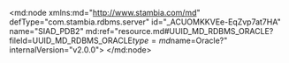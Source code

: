 <?xml version="1.0" encoding="UTF-8"?>
<md:node xmlns:md="http://www.stambia.com/md" defType="com.stambia.rdbms.server" id="_ACUOMKKVEe-EqZvp7at7HA" name="SIAD_PDB2" md:ref="resource.md#UUID_MD_RDBMS_ORACLE?fileId=UUID_MD_RDBMS_ORACLE$type=md$name=Oracle?" internalVersion="v2.0.0">
  <attribute defType="com.stambia.rdbms.server.module" id="_ACgbcKKVEe-EqZvp7at7HA" value="Oracle"/>
  <attribute defType="com.stambia.rdbms.server.user" id="_22yycKKXEe-EqZvp7at7HA" value="CSG2_ORA9"/>
  <attribute defType="com.stambia.rdbms.server.driver" id="_220AkKKXEe-EqZvp7at7HA" value="oracle.jdbc.OracleDriver"/>
  <attribute defType="com.stambia.rdbms.server.designerAutoCommit" id="_220AkaKXEe-EqZvp7at7HA" value="true"/>
  <attribute defType="com.stambia.rdbms.server.password" id="_220AkqKXEe-EqZvp7at7HA" value="CC91B92AF1C0218FFEDC45BF265B9571"/>
  <attribute defType="com.stambia.rdbms.server.url" id="_220Ak6KXEe-EqZvp7at7HA" value="jdbc:oracle:thin:@//195.83.93.26:1521/SIAD_PDB2"/>
  <node defType="com.stambia.rdbms.schema" id="_AHjTgKKVEe-EqZvp7at7HA" name="CSG2_ORA9">
    <attribute defType="com.stambia.rdbms.schema.name" id="_AJIA0KKVEe-EqZvp7at7HA" value="CSG2_ORA9"/>
    <attribute defType="com.stambia.rdbms.schema.rejectMask" id="_AJIn4KKVEe-EqZvp7at7HA" value="R_[targetName]"/>
    <attribute defType="com.stambia.rdbms.schema.loadMask" id="_AJKdEKKVEe-EqZvp7at7HA" value="L[number]_[targetName]"/>
    <attribute defType="com.stambia.rdbms.schema.integrationMask" id="_AJKdEaKVEe-EqZvp7at7HA" value="I_[targetName]"/>
    <node defType="com.stambia.rdbms.datastore" id="_222dnqKXEe-EqZvp7at7HA" name="ARTICLE_EXP">
      <attribute defType="com.stambia.rdbms.datastore.name" id="_222dn6KXEe-EqZvp7at7HA" value="ARTICLE_EXP"/>
      <attribute defType="com.stambia.rdbms.datastore.type" id="_222doKKXEe-EqZvp7at7HA" value="TABLE"/>
      <node defType="com.stambia.rdbms.column" id="_222doaKXEe-EqZvp7at7HA" name="COD_MRQ" position="1">
        <attribute defType="com.stambia.rdbms.column.name" id="_222doqKXEe-EqZvp7at7HA" value="COD_MRQ"/>
        <attribute defType="com.stambia.rdbms.column.nullable" id="_222do6KXEe-EqZvp7at7HA" value="1"/>
        <attribute defType="com.stambia.rdbms.column.charByte" id="_222dpKKXEe-EqZvp7at7HA" value="BYTE"/>
        <attribute defType="com.stambia.rdbms.column.type" id="_222dpaKXEe-EqZvp7at7HA" value="VARCHAR2"/>
        <attribute defType="com.stambia.rdbms.column.size" id="_222dpqKXEe-EqZvp7at7HA" value="3"/>
      </node>
      <node defType="com.stambia.rdbms.column" id="_222dp6KXEe-EqZvp7at7HA" name="LIB_MRQ" position="2">
        <attribute defType="com.stambia.rdbms.column.name" id="_222dqKKXEe-EqZvp7at7HA" value="LIB_MRQ"/>
        <attribute defType="com.stambia.rdbms.column.nullable" id="_222dqaKXEe-EqZvp7at7HA" value="1"/>
        <attribute defType="com.stambia.rdbms.column.charByte" id="_222dqqKXEe-EqZvp7at7HA" value="BYTE"/>
        <attribute defType="com.stambia.rdbms.column.type" id="_222dq6KXEe-EqZvp7at7HA" value="VARCHAR2"/>
        <attribute defType="com.stambia.rdbms.column.size" id="_222drKKXEe-EqZvp7at7HA" value="26"/>
      </node>
      <node defType="com.stambia.rdbms.column" id="_222draKXEe-EqZvp7at7HA" name="COD_ART" position="3">
        <attribute defType="com.stambia.rdbms.column.name" id="_222drqKXEe-EqZvp7at7HA" value="COD_ART"/>
        <attribute defType="com.stambia.rdbms.column.nullable" id="_222dr6KXEe-EqZvp7at7HA" value="1"/>
        <attribute defType="com.stambia.rdbms.column.charByte" id="_222dsKKXEe-EqZvp7at7HA" value="BYTE"/>
        <attribute defType="com.stambia.rdbms.column.type" id="_222dsaKXEe-EqZvp7at7HA" value="FLOAT"/>
        <attribute defType="com.stambia.rdbms.column.size" id="_222dsqKXEe-EqZvp7at7HA" value="126"/>
      </node>
      <node defType="com.stambia.rdbms.column" id="_222ds6KXEe-EqZvp7at7HA" name="LIB_PRD" position="4">
        <attribute defType="com.stambia.rdbms.column.name" id="_222dtKKXEe-EqZvp7at7HA" value="LIB_PRD"/>
        <attribute defType="com.stambia.rdbms.column.nullable" id="_222dtaKXEe-EqZvp7at7HA" value="1"/>
        <attribute defType="com.stambia.rdbms.column.charByte" id="_222dtqKXEe-EqZvp7at7HA" value="BYTE"/>
        <attribute defType="com.stambia.rdbms.column.type" id="_222dt6KXEe-EqZvp7at7HA" value="VARCHAR2"/>
        <attribute defType="com.stambia.rdbms.column.size" id="_222duKKXEe-EqZvp7at7HA" value="40"/>
      </node>
      <node defType="com.stambia.rdbms.column" id="_222duaKXEe-EqZvp7at7HA" name="LIB_COL" position="5">
        <attribute defType="com.stambia.rdbms.column.name" id="_222duqKXEe-EqZvp7at7HA" value="LIB_COL"/>
        <attribute defType="com.stambia.rdbms.column.nullable" id="_222du6KXEe-EqZvp7at7HA" value="1"/>
        <attribute defType="com.stambia.rdbms.column.charByte" id="_222dvKKXEe-EqZvp7at7HA" value="BYTE"/>
        <attribute defType="com.stambia.rdbms.column.type" id="_222dvaKXEe-EqZvp7at7HA" value="VARCHAR2"/>
        <attribute defType="com.stambia.rdbms.column.size" id="_222dvqKXEe-EqZvp7at7HA" value="21"/>
      </node>
      <node defType="com.stambia.rdbms.column" id="_222dv6KXEe-EqZvp7at7HA" name="LIB_TAI" position="6">
        <attribute defType="com.stambia.rdbms.column.name" id="_222dwKKXEe-EqZvp7at7HA" value="LIB_TAI"/>
        <attribute defType="com.stambia.rdbms.column.nullable" id="_222dwaKXEe-EqZvp7at7HA" value="1"/>
        <attribute defType="com.stambia.rdbms.column.charByte" id="_222dwqKXEe-EqZvp7at7HA" value="BYTE"/>
        <attribute defType="com.stambia.rdbms.column.type" id="_222dw6KXEe-EqZvp7at7HA" value="VARCHAR2"/>
        <attribute defType="com.stambia.rdbms.column.size" id="_222dxKKXEe-EqZvp7at7HA" value="9"/>
      </node>
      <node defType="com.stambia.rdbms.column" id="_222dxaKXEe-EqZvp7at7HA" name="FAM" position="7">
        <attribute defType="com.stambia.rdbms.column.name" id="_222dxqKXEe-EqZvp7at7HA" value="FAM"/>
        <attribute defType="com.stambia.rdbms.column.nullable" id="_222dx6KXEe-EqZvp7at7HA" value="1"/>
        <attribute defType="com.stambia.rdbms.column.charByte" id="_222dyKKXEe-EqZvp7at7HA" value="BYTE"/>
        <attribute defType="com.stambia.rdbms.column.type" id="_222dyaKXEe-EqZvp7at7HA" value="VARCHAR2"/>
        <attribute defType="com.stambia.rdbms.column.size" id="_222dyqKXEe-EqZvp7at7HA" value="25"/>
      </node>
      <node defType="com.stambia.rdbms.column" id="_222dy6KXEe-EqZvp7at7HA" name="SS_FAM" position="8">
        <attribute defType="com.stambia.rdbms.column.name" id="_222dzKKXEe-EqZvp7at7HA" value="SS_FAM"/>
        <attribute defType="com.stambia.rdbms.column.nullable" id="_222dzaKXEe-EqZvp7at7HA" value="1"/>
        <attribute defType="com.stambia.rdbms.column.charByte" id="_222dzqKXEe-EqZvp7at7HA" value="BYTE"/>
        <attribute defType="com.stambia.rdbms.column.type" id="_222dz6KXEe-EqZvp7at7HA" value="VARCHAR2"/>
        <attribute defType="com.stambia.rdbms.column.size" id="_222d0KKXEe-EqZvp7at7HA" value="30"/>
      </node>
      <node defType="com.stambia.rdbms.column" id="_222d0aKXEe-EqZvp7at7HA" name="PRX_VEN" position="9">
        <attribute defType="com.stambia.rdbms.column.name" id="_222d0qKXEe-EqZvp7at7HA" value="PRX_VEN"/>
        <attribute defType="com.stambia.rdbms.column.nullable" id="_222d06KXEe-EqZvp7at7HA" value="1"/>
        <attribute defType="com.stambia.rdbms.column.charByte" id="_222d1KKXEe-EqZvp7at7HA" value="BYTE"/>
        <attribute defType="com.stambia.rdbms.column.type" id="_222d1aKXEe-EqZvp7at7HA" value="FLOAT"/>
        <attribute defType="com.stambia.rdbms.column.size" id="_222d1qKXEe-EqZvp7at7HA" value="126"/>
      </node>
      <node defType="com.stambia.rdbms.column" id="_222d16KXEe-EqZvp7at7HA" name="LIB_GEN" position="10">
        <attribute defType="com.stambia.rdbms.column.name" id="_222d2KKXEe-EqZvp7at7HA" value="LIB_GEN"/>
        <attribute defType="com.stambia.rdbms.column.nullable" id="_222d2aKXEe-EqZvp7at7HA" value="1"/>
        <attribute defType="com.stambia.rdbms.column.charByte" id="_222d2qKXEe-EqZvp7at7HA" value="BYTE"/>
        <attribute defType="com.stambia.rdbms.column.type" id="_222d26KXEe-EqZvp7at7HA" value="VARCHAR2"/>
        <attribute defType="com.stambia.rdbms.column.size" id="_222d3KKXEe-EqZvp7at7HA" value="6"/>
      </node>
      <node defType="com.stambia.rdbms.column" id="_222d3aKXEe-EqZvp7at7HA" name="CIB_TRN_AGE" position="11">
        <attribute defType="com.stambia.rdbms.column.name" id="_222d3qKXEe-EqZvp7at7HA" value="CIB_TRN_AGE"/>
        <attribute defType="com.stambia.rdbms.column.nullable" id="_222d36KXEe-EqZvp7at7HA" value="1"/>
        <attribute defType="com.stambia.rdbms.column.charByte" id="_222d4KKXEe-EqZvp7at7HA" value="BYTE"/>
        <attribute defType="com.stambia.rdbms.column.type" id="_222d4aKXEe-EqZvp7at7HA" value="VARCHAR2"/>
        <attribute defType="com.stambia.rdbms.column.size" id="_222d4qKXEe-EqZvp7at7HA" value="11"/>
      </node>
      <node defType="com.stambia.rdbms.column" id="_222d46KXEe-EqZvp7at7HA" name="COD_CAT" position="12">
        <attribute defType="com.stambia.rdbms.column.name" id="_222d5KKXEe-EqZvp7at7HA" value="COD_CAT"/>
        <attribute defType="com.stambia.rdbms.column.nullable" id="_222d5aKXEe-EqZvp7at7HA" value="1"/>
        <attribute defType="com.stambia.rdbms.column.charByte" id="_222d5qKXEe-EqZvp7at7HA" value="BYTE"/>
        <attribute defType="com.stambia.rdbms.column.type" id="_222d56KXEe-EqZvp7at7HA" value="VARCHAR2"/>
        <attribute defType="com.stambia.rdbms.column.size" id="_222d6KKXEe-EqZvp7at7HA" value="3"/>
      </node>
      <node defType="com.stambia.rdbms.column" id="_222d6aKXEe-EqZvp7at7HA" name="LIB_CAT" position="13">
        <attribute defType="com.stambia.rdbms.column.name" id="_222d6qKXEe-EqZvp7at7HA" value="LIB_CAT"/>
        <attribute defType="com.stambia.rdbms.column.nullable" id="_222d66KXEe-EqZvp7at7HA" value="1"/>
        <attribute defType="com.stambia.rdbms.column.charByte" id="_222d7KKXEe-EqZvp7at7HA" value="BYTE"/>
        <attribute defType="com.stambia.rdbms.column.type" id="_222d7aKXEe-EqZvp7at7HA" value="VARCHAR2"/>
        <attribute defType="com.stambia.rdbms.column.size" id="_222d7qKXEe-EqZvp7at7HA" value="16"/>
      </node>
    </node>
    <node defType="com.stambia.rdbms.datastore" id="_222c1aKXEe-EqZvp7at7HA" name="TICKET_EXP">
      <attribute defType="com.stambia.rdbms.datastore.name" id="_222c1qKXEe-EqZvp7at7HA" value="TICKET_EXP"/>
      <attribute defType="com.stambia.rdbms.datastore.type" id="_222c16KXEe-EqZvp7at7HA" value="TABLE"/>
      <node defType="com.stambia.rdbms.column" id="_222c2KKXEe-EqZvp7at7HA" name="COD_ENS" position="1">
        <attribute defType="com.stambia.rdbms.column.name" id="_222c2aKXEe-EqZvp7at7HA" value="COD_ENS"/>
        <attribute defType="com.stambia.rdbms.column.nullable" id="_222c2qKXEe-EqZvp7at7HA" value="1"/>
        <attribute defType="com.stambia.rdbms.column.charByte" id="_222c26KXEe-EqZvp7at7HA" value="BYTE"/>
        <attribute defType="com.stambia.rdbms.column.type" id="_222c3KKXEe-EqZvp7at7HA" value="VARCHAR2"/>
        <attribute defType="com.stambia.rdbms.column.size" id="_222c3aKXEe-EqZvp7at7HA" value="3"/>
      </node>
      <node defType="com.stambia.rdbms.column" id="_222c3qKXEe-EqZvp7at7HA" name="LIB_ENS" position="2">
        <attribute defType="com.stambia.rdbms.column.name" id="_222c36KXEe-EqZvp7at7HA" value="LIB_ENS"/>
        <attribute defType="com.stambia.rdbms.column.nullable" id="_222c4KKXEe-EqZvp7at7HA" value="1"/>
        <attribute defType="com.stambia.rdbms.column.charByte" id="_222c4aKXEe-EqZvp7at7HA" value="BYTE"/>
        <attribute defType="com.stambia.rdbms.column.type" id="_222c4qKXEe-EqZvp7at7HA" value="VARCHAR2"/>
        <attribute defType="com.stambia.rdbms.column.size" id="_222c46KXEe-EqZvp7at7HA" value="6"/>
      </node>
      <node defType="com.stambia.rdbms.column" id="_222c5KKXEe-EqZvp7at7HA" name="LIB_MAG" position="3">
        <attribute defType="com.stambia.rdbms.column.name" id="_222c5aKXEe-EqZvp7at7HA" value="LIB_MAG"/>
        <attribute defType="com.stambia.rdbms.column.nullable" id="_222c5qKXEe-EqZvp7at7HA" value="1"/>
        <attribute defType="com.stambia.rdbms.column.charByte" id="_222c56KXEe-EqZvp7at7HA" value="BYTE"/>
        <attribute defType="com.stambia.rdbms.column.type" id="_222c6KKXEe-EqZvp7at7HA" value="VARCHAR2"/>
        <attribute defType="com.stambia.rdbms.column.size" id="_222c6aKXEe-EqZvp7at7HA" value="25"/>
      </node>
      <node defType="com.stambia.rdbms.column" id="_222c6qKXEe-EqZvp7at7HA" name="COD_ART" position="4">
        <attribute defType="com.stambia.rdbms.column.name" id="_222c66KXEe-EqZvp7at7HA" value="COD_ART"/>
        <attribute defType="com.stambia.rdbms.column.nullable" id="_222c7KKXEe-EqZvp7at7HA" value="1"/>
        <attribute defType="com.stambia.rdbms.column.charByte" id="_222c7aKXEe-EqZvp7at7HA" value="BYTE"/>
        <attribute defType="com.stambia.rdbms.column.type" id="_222c7qKXEe-EqZvp7at7HA" value="FLOAT"/>
        <attribute defType="com.stambia.rdbms.column.size" id="_222c76KXEe-EqZvp7at7HA" value="126"/>
      </node>
      <node defType="com.stambia.rdbms.column" id="_222c8KKXEe-EqZvp7at7HA" name="DAT_HEU_TIC" position="5">
        <attribute defType="com.stambia.rdbms.column.name" id="_222c8aKXEe-EqZvp7at7HA" value="DAT_HEU_TIC"/>
        <attribute defType="com.stambia.rdbms.column.nullable" id="_222c8qKXEe-EqZvp7at7HA" value="1"/>
        <attribute defType="com.stambia.rdbms.column.charByte" id="_222c86KXEe-EqZvp7at7HA" value="BYTE"/>
        <attribute defType="com.stambia.rdbms.column.type" id="_222c9KKXEe-EqZvp7at7HA" value="VARCHAR2"/>
        <attribute defType="com.stambia.rdbms.column.size" id="_222c9aKXEe-EqZvp7at7HA" value="19"/>
      </node>
      <node defType="com.stambia.rdbms.column" id="_222c9qKXEe-EqZvp7at7HA" name="NUM_TIC" position="6">
        <attribute defType="com.stambia.rdbms.column.name" id="_222c96KXEe-EqZvp7at7HA" value="NUM_TIC"/>
        <attribute defType="com.stambia.rdbms.column.nullable" id="_222c-KKXEe-EqZvp7at7HA" value="1"/>
        <attribute defType="com.stambia.rdbms.column.charByte" id="_222c-aKXEe-EqZvp7at7HA" value="BYTE"/>
        <attribute defType="com.stambia.rdbms.column.type" id="_222c-qKXEe-EqZvp7at7HA" value="FLOAT"/>
        <attribute defType="com.stambia.rdbms.column.size" id="_222c-6KXEe-EqZvp7at7HA" value="126"/>
      </node>
      <node defType="com.stambia.rdbms.column" id="_222c_KKXEe-EqZvp7at7HA" name="NUM_TIC_LIG" position="7">
        <attribute defType="com.stambia.rdbms.column.name" id="_222c_aKXEe-EqZvp7at7HA" value="NUM_TIC_LIG"/>
        <attribute defType="com.stambia.rdbms.column.nullable" id="_222c_qKXEe-EqZvp7at7HA" value="1"/>
        <attribute defType="com.stambia.rdbms.column.charByte" id="_222c_6KXEe-EqZvp7at7HA" value="BYTE"/>
        <attribute defType="com.stambia.rdbms.column.type" id="_222dAKKXEe-EqZvp7at7HA" value="FLOAT"/>
        <attribute defType="com.stambia.rdbms.column.size" id="_222dAaKXEe-EqZvp7at7HA" value="126"/>
      </node>
      <node defType="com.stambia.rdbms.column" id="_222dAqKXEe-EqZvp7at7HA" name="COD_CAI" position="8">
        <attribute defType="com.stambia.rdbms.column.name" id="_222dA6KXEe-EqZvp7at7HA" value="COD_CAI"/>
        <attribute defType="com.stambia.rdbms.column.nullable" id="_222dBKKXEe-EqZvp7at7HA" value="1"/>
        <attribute defType="com.stambia.rdbms.column.charByte" id="_222dBaKXEe-EqZvp7at7HA" value="BYTE"/>
        <attribute defType="com.stambia.rdbms.column.type" id="_222dBqKXEe-EqZvp7at7HA" value="FLOAT"/>
        <attribute defType="com.stambia.rdbms.column.size" id="_222dB6KXEe-EqZvp7at7HA" value="126"/>
      </node>
      <node defType="com.stambia.rdbms.column" id="_222dCKKXEe-EqZvp7at7HA" name="COD_VEN" position="9">
        <attribute defType="com.stambia.rdbms.column.name" id="_222dCaKXEe-EqZvp7at7HA" value="COD_VEN"/>
        <attribute defType="com.stambia.rdbms.column.nullable" id="_222dCqKXEe-EqZvp7at7HA" value="1"/>
        <attribute defType="com.stambia.rdbms.column.charByte" id="_222dC6KXEe-EqZvp7at7HA" value="BYTE"/>
        <attribute defType="com.stambia.rdbms.column.type" id="_222dDKKXEe-EqZvp7at7HA" value="VARCHAR2"/>
        <attribute defType="com.stambia.rdbms.column.size" id="_222dDaKXEe-EqZvp7at7HA" value="6"/>
      </node>
      <node defType="com.stambia.rdbms.column" id="_222dDqKXEe-EqZvp7at7HA" name="QTE" position="10">
        <attribute defType="com.stambia.rdbms.column.name" id="_222dD6KXEe-EqZvp7at7HA" value="QTE"/>
        <attribute defType="com.stambia.rdbms.column.nullable" id="_222dEKKXEe-EqZvp7at7HA" value="1"/>
        <attribute defType="com.stambia.rdbms.column.charByte" id="_222dEaKXEe-EqZvp7at7HA" value="BYTE"/>
        <attribute defType="com.stambia.rdbms.column.type" id="_222dEqKXEe-EqZvp7at7HA" value="FLOAT"/>
        <attribute defType="com.stambia.rdbms.column.size" id="_222dE6KXEe-EqZvp7at7HA" value="126"/>
      </node>
      <node defType="com.stambia.rdbms.column" id="_222dFKKXEe-EqZvp7at7HA" name="MNT_BRU" position="11">
        <attribute defType="com.stambia.rdbms.column.name" id="_222dFaKXEe-EqZvp7at7HA" value="MNT_BRU"/>
        <attribute defType="com.stambia.rdbms.column.nullable" id="_222dFqKXEe-EqZvp7at7HA" value="1"/>
        <attribute defType="com.stambia.rdbms.column.charByte" id="_222dF6KXEe-EqZvp7at7HA" value="BYTE"/>
        <attribute defType="com.stambia.rdbms.column.type" id="_222dGKKXEe-EqZvp7at7HA" value="FLOAT"/>
        <attribute defType="com.stambia.rdbms.column.size" id="_222dGaKXEe-EqZvp7at7HA" value="126"/>
      </node>
      <node defType="com.stambia.rdbms.column" id="_222dGqKXEe-EqZvp7at7HA" name="MNT_TTC" position="12">
        <attribute defType="com.stambia.rdbms.column.name" id="_222dG6KXEe-EqZvp7at7HA" value="MNT_TTC"/>
        <attribute defType="com.stambia.rdbms.column.nullable" id="_222dHKKXEe-EqZvp7at7HA" value="1"/>
        <attribute defType="com.stambia.rdbms.column.charByte" id="_222dHaKXEe-EqZvp7at7HA" value="BYTE"/>
        <attribute defType="com.stambia.rdbms.column.type" id="_222dHqKXEe-EqZvp7at7HA" value="FLOAT"/>
        <attribute defType="com.stambia.rdbms.column.size" id="_222dH6KXEe-EqZvp7at7HA" value="126"/>
      </node>
      <node defType="com.stambia.rdbms.column" id="_222dIKKXEe-EqZvp7at7HA" name="COD_DEV" position="13">
        <attribute defType="com.stambia.rdbms.column.name" id="_222dIaKXEe-EqZvp7at7HA" value="COD_DEV"/>
        <attribute defType="com.stambia.rdbms.column.nullable" id="_222dIqKXEe-EqZvp7at7HA" value="1"/>
        <attribute defType="com.stambia.rdbms.column.charByte" id="_222dI6KXEe-EqZvp7at7HA" value="BYTE"/>
        <attribute defType="com.stambia.rdbms.column.type" id="_222dJKKXEe-EqZvp7at7HA" value="VARCHAR2"/>
        <attribute defType="com.stambia.rdbms.column.size" id="_222dJaKXEe-EqZvp7at7HA" value="3"/>
      </node>
      <node defType="com.stambia.rdbms.column" id="_222dJqKXEe-EqZvp7at7HA" name="TX_TVA" position="14">
        <attribute defType="com.stambia.rdbms.column.name" id="_222dJ6KXEe-EqZvp7at7HA" value="TX_TVA"/>
        <attribute defType="com.stambia.rdbms.column.nullable" id="_222dKKKXEe-EqZvp7at7HA" value="1"/>
        <attribute defType="com.stambia.rdbms.column.charByte" id="_222dKaKXEe-EqZvp7at7HA" value="BYTE"/>
        <attribute defType="com.stambia.rdbms.column.type" id="_222dKqKXEe-EqZvp7at7HA" value="FLOAT"/>
        <attribute defType="com.stambia.rdbms.column.size" id="_222dK6KXEe-EqZvp7at7HA" value="126"/>
      </node>
      <node defType="com.stambia.rdbms.column" id="_222dLKKXEe-EqZvp7at7HA" name="REM_LIN" position="15">
        <attribute defType="com.stambia.rdbms.column.name" id="_222dLaKXEe-EqZvp7at7HA" value="REM_LIN"/>
        <attribute defType="com.stambia.rdbms.column.nullable" id="_222dLqKXEe-EqZvp7at7HA" value="1"/>
        <attribute defType="com.stambia.rdbms.column.charByte" id="_222dL6KXEe-EqZvp7at7HA" value="BYTE"/>
        <attribute defType="com.stambia.rdbms.column.type" id="_222dMKKXEe-EqZvp7at7HA" value="FLOAT"/>
        <attribute defType="com.stambia.rdbms.column.size" id="_222dMaKXEe-EqZvp7at7HA" value="126"/>
      </node>
      <node defType="com.stambia.rdbms.column" id="_222dMqKXEe-EqZvp7at7HA" name="REM_TIC" position="16">
        <attribute defType="com.stambia.rdbms.column.name" id="_222dM6KXEe-EqZvp7at7HA" value="REM_TIC"/>
        <attribute defType="com.stambia.rdbms.column.nullable" id="_222dNKKXEe-EqZvp7at7HA" value="1"/>
        <attribute defType="com.stambia.rdbms.column.charByte" id="_222dNaKXEe-EqZvp7at7HA" value="BYTE"/>
        <attribute defType="com.stambia.rdbms.column.type" id="_222dNqKXEe-EqZvp7at7HA" value="FLOAT"/>
        <attribute defType="com.stambia.rdbms.column.size" id="_222dN6KXEe-EqZvp7at7HA" value="126"/>
      </node>
      <node defType="com.stambia.rdbms.column" id="_222dOKKXEe-EqZvp7at7HA" name="TX_DEV" position="17">
        <attribute defType="com.stambia.rdbms.column.name" id="_222dOaKXEe-EqZvp7at7HA" value="TX_DEV"/>
        <attribute defType="com.stambia.rdbms.column.nullable" id="_222dOqKXEe-EqZvp7at7HA" value="1"/>
        <attribute defType="com.stambia.rdbms.column.charByte" id="_222dO6KXEe-EqZvp7at7HA" value="BYTE"/>
        <attribute defType="com.stambia.rdbms.column.type" id="_222dPKKXEe-EqZvp7at7HA" value="FLOAT"/>
        <attribute defType="com.stambia.rdbms.column.size" id="_222dPaKXEe-EqZvp7at7HA" value="126"/>
      </node>
      <node defType="com.stambia.rdbms.column" id="_222dPqKXEe-EqZvp7at7HA" name="COD_PAY" position="18">
        <attribute defType="com.stambia.rdbms.column.name" id="_222dP6KXEe-EqZvp7at7HA" value="COD_PAY"/>
        <attribute defType="com.stambia.rdbms.column.nullable" id="_222dQKKXEe-EqZvp7at7HA" value="1"/>
        <attribute defType="com.stambia.rdbms.column.charByte" id="_222dQaKXEe-EqZvp7at7HA" value="BYTE"/>
        <attribute defType="com.stambia.rdbms.column.type" id="_222dQqKXEe-EqZvp7at7HA" value="VARCHAR2"/>
        <attribute defType="com.stambia.rdbms.column.size" id="_222dQ6KXEe-EqZvp7at7HA" value="2"/>
      </node>
      <node defType="com.stambia.rdbms.column" id="_222dRKKXEe-EqZvp7at7HA" name="LIB_PAY" position="19">
        <attribute defType="com.stambia.rdbms.column.name" id="_222dRaKXEe-EqZvp7at7HA" value="LIB_PAY"/>
        <attribute defType="com.stambia.rdbms.column.nullable" id="_222dRqKXEe-EqZvp7at7HA" value="1"/>
        <attribute defType="com.stambia.rdbms.column.charByte" id="_222dR6KXEe-EqZvp7at7HA" value="BYTE"/>
        <attribute defType="com.stambia.rdbms.column.type" id="_222dSKKXEe-EqZvp7at7HA" value="VARCHAR2"/>
        <attribute defType="com.stambia.rdbms.column.size" id="_222dSaKXEe-EqZvp7at7HA" value="8"/>
      </node>
      <node defType="com.stambia.rdbms.column" id="_222dSqKXEe-EqZvp7at7HA" name="ADR1" position="20">
        <attribute defType="com.stambia.rdbms.column.name" id="_222dS6KXEe-EqZvp7at7HA" value="ADR1"/>
        <attribute defType="com.stambia.rdbms.column.nullable" id="_222dTKKXEe-EqZvp7at7HA" value="1"/>
        <attribute defType="com.stambia.rdbms.column.charByte" id="_222dTaKXEe-EqZvp7at7HA" value="BYTE"/>
        <attribute defType="com.stambia.rdbms.column.type" id="_222dTqKXEe-EqZvp7at7HA" value="VARCHAR2"/>
        <attribute defType="com.stambia.rdbms.column.size" id="_222dT6KXEe-EqZvp7at7HA" value="43"/>
      </node>
      <node defType="com.stambia.rdbms.column" id="_222dUKKXEe-EqZvp7at7HA" name="ADR2" position="21">
        <attribute defType="com.stambia.rdbms.column.name" id="_222dUaKXEe-EqZvp7at7HA" value="ADR2"/>
        <attribute defType="com.stambia.rdbms.column.nullable" id="_222dUqKXEe-EqZvp7at7HA" value="1"/>
        <attribute defType="com.stambia.rdbms.column.charByte" id="_222dU6KXEe-EqZvp7at7HA" value="BYTE"/>
        <attribute defType="com.stambia.rdbms.column.type" id="_222dVKKXEe-EqZvp7at7HA" value="VARCHAR2"/>
        <attribute defType="com.stambia.rdbms.column.size" id="_222dVaKXEe-EqZvp7at7HA" value="33"/>
      </node>
      <node defType="com.stambia.rdbms.column" id="_222dVqKXEe-EqZvp7at7HA" name="ADR3" position="22">
        <attribute defType="com.stambia.rdbms.column.name" id="_222dV6KXEe-EqZvp7at7HA" value="ADR3"/>
        <attribute defType="com.stambia.rdbms.column.nullable" id="_222dWKKXEe-EqZvp7at7HA" value="1"/>
        <attribute defType="com.stambia.rdbms.column.charByte" id="_222dWaKXEe-EqZvp7at7HA" value="BYTE"/>
        <attribute defType="com.stambia.rdbms.column.type" id="_222dWqKXEe-EqZvp7at7HA" value="VARCHAR2"/>
        <attribute defType="com.stambia.rdbms.column.size" id="_222dW6KXEe-EqZvp7at7HA" value="52"/>
      </node>
      <node defType="com.stambia.rdbms.column" id="_222dXKKXEe-EqZvp7at7HA" name="VIL_MAG" position="23">
        <attribute defType="com.stambia.rdbms.column.name" id="_222dXaKXEe-EqZvp7at7HA" value="VIL_MAG"/>
        <attribute defType="com.stambia.rdbms.column.nullable" id="_222dXqKXEe-EqZvp7at7HA" value="1"/>
        <attribute defType="com.stambia.rdbms.column.charByte" id="_222dX6KXEe-EqZvp7at7HA" value="BYTE"/>
        <attribute defType="com.stambia.rdbms.column.type" id="_222dYKKXEe-EqZvp7at7HA" value="VARCHAR2"/>
        <attribute defType="com.stambia.rdbms.column.size" id="_222dYaKXEe-EqZvp7at7HA" value="22"/>
      </node>
      <node defType="com.stambia.rdbms.column" id="_222dYqKXEe-EqZvp7at7HA" name="COD_POS" position="24">
        <attribute defType="com.stambia.rdbms.column.name" id="_222dY6KXEe-EqZvp7at7HA" value="COD_POS"/>
        <attribute defType="com.stambia.rdbms.column.nullable" id="_222dZKKXEe-EqZvp7at7HA" value="1"/>
        <attribute defType="com.stambia.rdbms.column.charByte" id="_222dZaKXEe-EqZvp7at7HA" value="BYTE"/>
        <attribute defType="com.stambia.rdbms.column.type" id="_222dZqKXEe-EqZvp7at7HA" value="FLOAT"/>
        <attribute defType="com.stambia.rdbms.column.size" id="_222dZ6KXEe-EqZvp7at7HA" value="126"/>
      </node>
      <node defType="com.stambia.rdbms.column" id="_222daKKXEe-EqZvp7at7HA" name="DEP_MAG" position="25">
        <attribute defType="com.stambia.rdbms.column.name" id="_222daaKXEe-EqZvp7at7HA" value="DEP_MAG"/>
        <attribute defType="com.stambia.rdbms.column.nullable" id="_222daqKXEe-EqZvp7at7HA" value="1"/>
        <attribute defType="com.stambia.rdbms.column.charByte" id="_222da6KXEe-EqZvp7at7HA" value="BYTE"/>
        <attribute defType="com.stambia.rdbms.column.type" id="_222dbKKXEe-EqZvp7at7HA" value="VARCHAR2"/>
        <attribute defType="com.stambia.rdbms.column.size" id="_222dbaKXEe-EqZvp7at7HA" value="20"/>
      </node>
      <node defType="com.stambia.rdbms.column" id="_222dbqKXEe-EqZvp7at7HA" name="REG_MAG" position="26">
        <attribute defType="com.stambia.rdbms.column.name" id="_222db6KXEe-EqZvp7at7HA" value="REG_MAG"/>
        <attribute defType="com.stambia.rdbms.column.nullable" id="_222dcKKXEe-EqZvp7at7HA" value="1"/>
        <attribute defType="com.stambia.rdbms.column.charByte" id="_222dcaKXEe-EqZvp7at7HA" value="BYTE"/>
        <attribute defType="com.stambia.rdbms.column.type" id="_222dcqKXEe-EqZvp7at7HA" value="VARCHAR2"/>
        <attribute defType="com.stambia.rdbms.column.size" id="_222dc6KXEe-EqZvp7at7HA" value="26"/>
      </node>
      <node defType="com.stambia.rdbms.column" id="_222ddKKXEe-EqZvp7at7HA" name="TEL" position="27">
        <attribute defType="com.stambia.rdbms.column.name" id="_222ddaKXEe-EqZvp7at7HA" value="TEL"/>
        <attribute defType="com.stambia.rdbms.column.nullable" id="_222ddqKXEe-EqZvp7at7HA" value="1"/>
        <attribute defType="com.stambia.rdbms.column.charByte" id="_222dd6KXEe-EqZvp7at7HA" value="BYTE"/>
        <attribute defType="com.stambia.rdbms.column.type" id="_222deKKXEe-EqZvp7at7HA" value="VARCHAR2"/>
        <attribute defType="com.stambia.rdbms.column.size" id="_222deaKXEe-EqZvp7at7HA" value="17"/>
      </node>
      <node defType="com.stambia.rdbms.column" id="_222deqKXEe-EqZvp7at7HA" name="EMAIL" position="28">
        <attribute defType="com.stambia.rdbms.column.name" id="_222de6KXEe-EqZvp7at7HA" value="EMAIL"/>
        <attribute defType="com.stambia.rdbms.column.nullable" id="_222dfKKXEe-EqZvp7at7HA" value="1"/>
        <attribute defType="com.stambia.rdbms.column.charByte" id="_222dfaKXEe-EqZvp7at7HA" value="BYTE"/>
        <attribute defType="com.stambia.rdbms.column.type" id="_222dfqKXEe-EqZvp7at7HA" value="VARCHAR2"/>
        <attribute defType="com.stambia.rdbms.column.size" id="_222df6KXEe-EqZvp7at7HA" value="31"/>
      </node>
      <node defType="com.stambia.rdbms.column" id="_222dgKKXEe-EqZvp7at7HA" name="LNG" position="29">
        <attribute defType="com.stambia.rdbms.column.name" id="_222dgaKXEe-EqZvp7at7HA" value="LNG"/>
        <attribute defType="com.stambia.rdbms.column.nullable" id="_222dgqKXEe-EqZvp7at7HA" value="1"/>
        <attribute defType="com.stambia.rdbms.column.charByte" id="_222dg6KXEe-EqZvp7at7HA" value="BYTE"/>
        <attribute defType="com.stambia.rdbms.column.type" id="_222dhKKXEe-EqZvp7at7HA" value="FLOAT"/>
        <attribute defType="com.stambia.rdbms.column.size" id="_222dhaKXEe-EqZvp7at7HA" value="126"/>
      </node>
      <node defType="com.stambia.rdbms.column" id="_222dhqKXEe-EqZvp7at7HA" name="LAT" position="30">
        <attribute defType="com.stambia.rdbms.column.name" id="_222dh6KXEe-EqZvp7at7HA" value="LAT"/>
        <attribute defType="com.stambia.rdbms.column.nullable" id="_222diKKXEe-EqZvp7at7HA" value="1"/>
        <attribute defType="com.stambia.rdbms.column.charByte" id="_222diaKXEe-EqZvp7at7HA" value="BYTE"/>
        <attribute defType="com.stambia.rdbms.column.type" id="_222diqKXEe-EqZvp7at7HA" value="FLOAT"/>
        <attribute defType="com.stambia.rdbms.column.size" id="_222di6KXEe-EqZvp7at7HA" value="126"/>
      </node>
      <node defType="com.stambia.rdbms.column" id="_222djKKXEe-EqZvp7at7HA" name="DAT_OUV" position="31">
        <attribute defType="com.stambia.rdbms.column.name" id="_222djaKXEe-EqZvp7at7HA" value="DAT_OUV"/>
        <attribute defType="com.stambia.rdbms.column.nullable" id="_222djqKXEe-EqZvp7at7HA" value="1"/>
        <attribute defType="com.stambia.rdbms.column.charByte" id="_222dj6KXEe-EqZvp7at7HA" value="BYTE"/>
        <attribute defType="com.stambia.rdbms.column.type" id="_222dkKKXEe-EqZvp7at7HA" value="VARCHAR2"/>
        <attribute defType="com.stambia.rdbms.column.size" id="_222dkaKXEe-EqZvp7at7HA" value="10"/>
      </node>
      <node defType="com.stambia.rdbms.column" id="_222dkqKXEe-EqZvp7at7HA" name="DAT_FRM" position="32">
        <attribute defType="com.stambia.rdbms.column.name" id="_222dk6KXEe-EqZvp7at7HA" value="DAT_FRM"/>
        <attribute defType="com.stambia.rdbms.column.nullable" id="_222dlKKXEe-EqZvp7at7HA" value="1"/>
        <attribute defType="com.stambia.rdbms.column.charByte" id="_222dlaKXEe-EqZvp7at7HA" value="BYTE"/>
        <attribute defType="com.stambia.rdbms.column.type" id="_222dlqKXEe-EqZvp7at7HA" value="FLOAT"/>
        <attribute defType="com.stambia.rdbms.column.size" id="_222dl6KXEe-EqZvp7at7HA" value="126"/>
      </node>
      <node defType="com.stambia.rdbms.column" id="_222dmKKXEe-EqZvp7at7HA" name="SCHEDULE" position="33">
        <attribute defType="com.stambia.rdbms.column.name" id="_222dmaKXEe-EqZvp7at7HA" value="SCHEDULE"/>
        <attribute defType="com.stambia.rdbms.column.nullable" id="_222dmqKXEe-EqZvp7at7HA" value="1"/>
        <attribute defType="com.stambia.rdbms.column.charByte" id="_222dm6KXEe-EqZvp7at7HA" value="BYTE"/>
        <attribute defType="com.stambia.rdbms.column.type" id="_222dnKKXEe-EqZvp7at7HA" value="VARCHAR2"/>
        <attribute defType="com.stambia.rdbms.column.size" id="_222dnaKXEe-EqZvp7at7HA" value="174"/>
      </node>
    </node>
  </node>
</md:node>